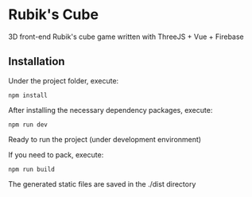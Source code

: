 # Rubik's Cube

3D front-end Rubik's cube game written with ThreeJS + Vue + Firebase


## Installation

Under the project folder, execute:

```shell
npm install
```

After installing the necessary dependency packages, execute:

```shell
npm run dev
```

Ready to run the project (under development environment)

If you need to pack, execute:

```shell
npm run build
```

The generated static files are saved in the ./dist directory
